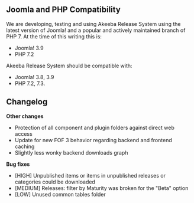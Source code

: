 ## Joomla and PHP Compatibility

We are developing, testing and using Akeeba Release System using the latest version of Joomla! and a popular and actively maintained branch of PHP 7. At the time of this writing this is:

* Joomla! 3.9
* PHP 7.2

Akeeba Release System should be compatible with:
* Joomla! 3.8, 3.9
* PHP 7.2, 7.3.

## Changelog

**Other changes**

* Protection of all component and plugin folders against direct web access
* Update for new FOF 3 behavior regarding backend and frontend caching
* Slightly less wonky backend downloads graph

**Bug fixes**

* [HIGH] Unpublished items or items in unpublished releases or categories could be downloaded
* [MEDIUM] Releases: filter by Maturity was broken for the "Beta" option
* [LOW] Unused common tables folder 

